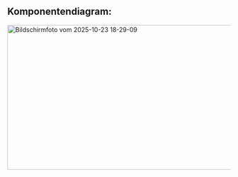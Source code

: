 ## Komponentendiagram:

<img width="1070" height="327" alt="Bildschirmfoto vom 2025-10-23 18-29-09" src="https://github.com/user-attachments/assets/09a01ff6-ed97-4ca5-a72f-5aa8b4b223ad" />
